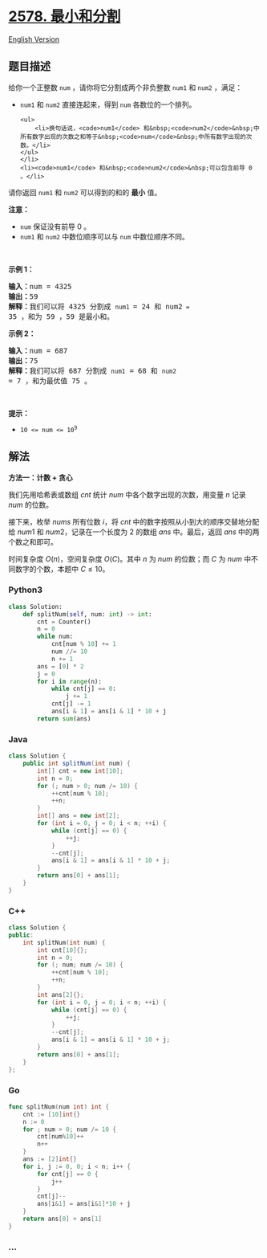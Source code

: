 # [2578. 最小和分割](https://leetcode.cn/problems/split-with-minimum-sum)

[English Version](/solution/2500-2599/2578.Split%20With%20Minimum%20Sum/README_EN.md)

## 题目描述

<!-- 这里写题目描述 -->

<p>给你一个正整数&nbsp;<code>num</code>&nbsp;，请你将它分割成两个非负整数&nbsp;<code>num1</code> 和&nbsp;<code>num2</code>&nbsp;，满足：</p>

<ul>
	<li><code>num1</code> 和&nbsp;<code>num2</code>&nbsp;直接连起来，得到&nbsp;<code>num</code>&nbsp;各数位的一个排列。

    <ul>
    	<li>换句话说，<code>num1</code> 和&nbsp;<code>num2</code>&nbsp;中所有数字出现的次数之和等于&nbsp;<code>num</code>&nbsp;中所有数字出现的次数。</li>
    </ul>
    </li>
    <li><code>num1</code> 和&nbsp;<code>num2</code>&nbsp;可以包含前导 0 。</li>

</ul>

<p>请你返回&nbsp;<code>num1</code> 和 <code>num2</code>&nbsp;可以得到的和的 <strong>最小</strong> 值。</p>

<p><strong>注意：</strong></p>

<ul>
	<li><code>num</code>&nbsp;保证没有前导 0 。</li>
	<li><code>num1</code> 和&nbsp;<code>num2</code>&nbsp;中数位顺序可以与&nbsp;<code>num</code>&nbsp;中数位顺序不同。</li>
</ul>

<p>&nbsp;</p>

<p><strong>示例 1：</strong></p>

<pre>
<b>输入：</b>num = 4325
<b>输出：</b>59
<b>解释：</b>我们可以将 4325 分割成 <code>num1 </code>= 24 和 num2<code> = </code>35 ，和为 59 ，59 是最小和。
</pre>

<p><strong>示例 2：</strong></p>

<pre>
<b>输入：</b>num = 687
<b>输出：</b>75
<b>解释：</b>我们可以将 687 分割成 <code>num1</code> = 68 和 <code>num2 </code>= 7 ，和为最优值 75 。
</pre>

<p>&nbsp;</p>

<p><strong>提示：</strong></p>

<ul>
	<li><code>10 &lt;= num &lt;= 10<sup>9</sup></code></li>
</ul>

## 解法

<!-- 这里可写通用的实现逻辑 -->

**方法一：计数 + 贪心**

我们先用哈希表或数组 $cnt$ 统计 $num$ 中各个数字出现的次数，用变量 $n$ 记录 $num$ 的位数。

接下来，枚举 $nums$ 所有位数 $i$，将 $cnt$ 中的数字按照从小到大的顺序交替地分配给 $num1$ 和 $num2$，记录在一个长度为 $2$ 的数组 $ans$ 中。最后，返回 $ans$ 中的两个数之和即可。

时间复杂度 $O(n)$，空间复杂度 $O(C)$。其中 $n$ 为 $num$ 的位数；而 $C$ 为 $num$ 中不同数字的个数，本题中 $C \leq 10$。

<!-- tabs:start -->

### **Python3**

<!-- 这里可写当前语言的特殊实现逻辑 -->

```python
class Solution:
    def splitNum(self, num: int) -> int:
        cnt = Counter()
        n = 0
        while num:
            cnt[num % 10] += 1
            num //= 10
            n += 1
        ans = [0] * 2
        j = 0
        for i in range(n):
            while cnt[j] == 0:
                j += 1
            cnt[j] -= 1
            ans[i & 1] = ans[i & 1] * 10 + j
        return sum(ans)
```

### **Java**

<!-- 这里可写当前语言的特殊实现逻辑 -->

```java
class Solution {
    public int splitNum(int num) {
        int[] cnt = new int[10];
        int n = 0;
        for (; num > 0; num /= 10) {
            ++cnt[num % 10];
            ++n;
        }
        int[] ans = new int[2];
        for (int i = 0, j = 0; i < n; ++i) {
            while (cnt[j] == 0) {
                ++j;
            }
            --cnt[j];
            ans[i & 1] = ans[i & 1] * 10 + j;
        }
        return ans[0] + ans[1];
    }
}
```

### **C++**

```cpp
class Solution {
public:
    int splitNum(int num) {
        int cnt[10]{};
        int n = 0;
        for (; num; num /= 10) {
            ++cnt[num % 10];
            ++n;
        }
        int ans[2]{};
        for (int i = 0, j = 0; i < n; ++i) {
            while (cnt[j] == 0) {
                ++j;
            }
            --cnt[j];
            ans[i & 1] = ans[i & 1] * 10 + j;
        }
        return ans[0] + ans[1];
    }
};
```

### **Go**

```go
func splitNum(num int) int {
	cnt := [10]int{}
	n := 0
	for ; num > 0; num /= 10 {
		cnt[num%10]++
		n++
	}
	ans := [2]int{}
	for i, j := 0, 0; i < n; i++ {
		for cnt[j] == 0 {
			j++
		}
		cnt[j]--
		ans[i&1] = ans[i&1]*10 + j
	}
	return ans[0] + ans[1]
}
```

### **...**

```

```

<!-- tabs:end -->
